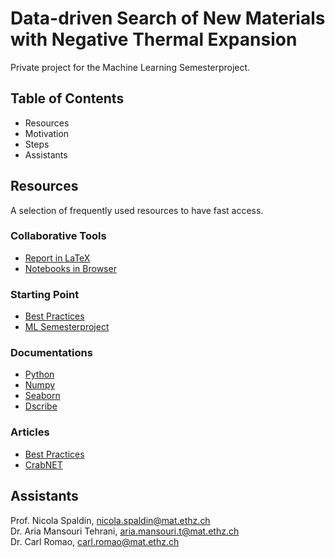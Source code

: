 # Data-driven Search of New Materials with Negative Thermal Expansion

Private project for the Machine Learning Semesterproject.


## Table of Contents
* Resources
* Motivation
* Steps
* Assistants

## Resources

A selection of frequently used resources to have fast access.

### Collaborative Tools
* [Report in LaTeX](https://www.overleaf.com/read/rjbwvysrhfhz)
* [Notebooks in Browser](https://drive.google.com/drive/folders/1n_Mab_i13UA38stfVH10k3T27M9zX1DX?usp=sharing)

### Starting Point
* [Best Practices](https://github.com/anthony-wang/BestPractices)
* [ML Semesterproject](https://github.com/jessica-ri/NTE-ML_Semesterporject)

### Documentations
* [Python](https://docs.python.org/3/)
* [Numpy](https://numpy.org/doc/1.23/)
* [Seaborn](https://seaborn.pydata.org/tutorial.html)
* [Dscribe](https://singroup.github.io/dscribe/latest/tutorials/tutorials.html)

### Articles
* [Best Practices](https://pubs.acs.org/doi/10.1021/acs.chemmater.0c01907#)
* [CrabNET](https://www.nature.com/articles/s41524-021-00545-1)

## Assistants
Prof. Nicola Spaldin, [nicola.spaldin@mat.ethz.ch](mailto:nicola.spaldin@mat.ethz.ch)  
Dr. Aria Mansouri Tehrani, [aria.mansouri.t@mat.ethz.ch](mailto:aria.mansouri.t@mat.ethz.ch)  
Dr. Carl Romao, [carl.romao@mat.ethz.ch](mailto:carl.romao@mat.ethz.ch)  
